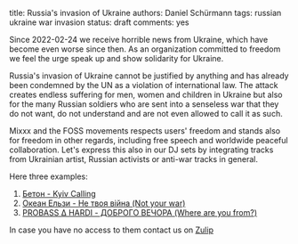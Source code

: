 title: Russia's invasion of Ukraine
authors: Daniel Schürmann
tags: russian ukraine war invasion
status: draft
comments: yes

Since 2022-02-24 we receive horrible news from Ukraine, which have become even worse since then. As an organization committed to freedom we feel the urge speak up and show solidarity for Ukraine.

Russia's invasion of Ukraine cannot be justified by anything and has already been condemned by the UN as a violation of international law. The attack creates endless suffering for men, women and children in Ukraine but also for the many Russian soldiers who are sent into a senseless war that they do not want, do not understand and are not even allowed to call it as such.

Mixxx and the FOSS movements respects users' freedom and stands also for freedom in other regards, including free speech and worldwide peaceful collaboration. Let's express this also in our DJ sets by integrating tracks from Ukrainian artist, Russian activists or anti-war tracks in general.

Here three examples:

1. [Бетон - Kyiv Calling](https://www.youtube.com/watch?v=9guzUoTNxeE)
2. [Океан Ельзи - Не твоя війна (Not your war)](https://music.youtube.com/watch?v=QFZV_j5fjEM)
3. [PROBASS ∆ HARDI - ДОБРОГО ВЕЧОРА (Where are you from?)](https://music.youtube.com/watch?v=wir4k8BbX_Q)

In case you have no access to them contact us on [Zulip](https://mixxx.zulipchat.com)
